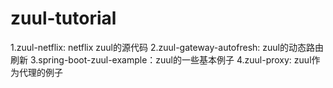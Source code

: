 # zuul-tutorial

 1.zuul-netflix: netflix zuul的源代码
 2.zuul-gateway-autofresh: zuul的动态路由刷新
 3.spring-boot-zuul-example：zuul的一些基本例子
 4.zuul-proxy: zuul作为代理的例子